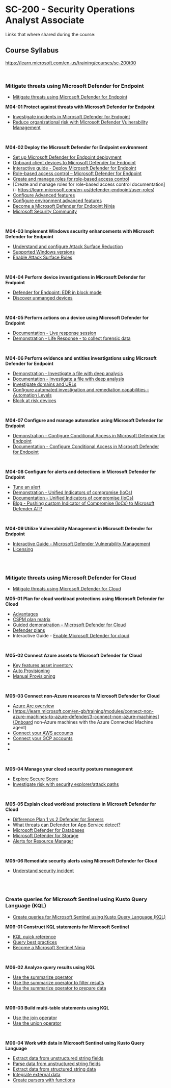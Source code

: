 
# SC-200 - Security Operations Analyst Associate
Links that where shared during the course:

## Course Syllabus
https://learn.microsoft.com/en-us/training/courses/sc-200t00

<br>

### Mitigate threats using Microsoft Defender for Endpoint
- [Mitigate threats using Microsoft Defender for Endpoint](https://learn.microsoft.com/en-us/training/paths/sc-200-mitigate-threats-using-microsoft-defender-for-endpoint/)

<B>M04-01 Protect against threats with Microsoft Defender for Endpoint</B>
- [Investigate incidents in Microsoft Defender for Endpoint](https://learn.microsoft.com/en-us/defender-endpoint/investigate-incidents)
- [Reduce organizational risk with Microsoft Defender Vulnerability Management](https://mslearn.cloudguides.com/guides/Reduce%20organizational%20risk%20with%20Threat%20and%20Vulnerability%20Management)

<br>

<B>M04-02 Deploy the Microsoft Defender for Endpoint environment</B>
- [Set up Microsoft Defender for Endpoint deployment](https://learn.microsoft.com/en-us/defender-endpoint/production-deployment)
- [Onboard client devices to Microsoft Defender for Endpoint](https://learn.microsoft.com/en-us/defender-endpoint/onboard-client)
- [Interactive guide - Deploy Microsoft Defender for Endpoint](https://mslabs.cloudguides.com/guides/SC-200%20Lab%20Simulation%20-%20Deploy%20Microsoft%20Defender%20for%20Endpoint)
- [Role-based access control – Microsoft Defender for Endpoint](https://learn.microsoft.com/en-gb/training/modules/deploy-microsoft-defender-for-endpoints-environment/5-manage-access)
- [Create and manage roles for role-based access control](https://learn.microsoft.com/en-gb/training/modules/deploy-microsoft-defender-for-endpoints-environment/6-create-manage-roles-for-role-based-access-control)
- [Create and manage roles for role-based access control documentation](- https://learn.microsoft.com/en-us/defender-endpoint/user-roles)
- [Configure Advanced features](https://learn.microsoft.com/en-gb/training/modules/deploy-microsoft-defender-for-endpoints-environment/8-configure-environment-advanced-features)
- [Configure environment advanced features](https://learn.microsoft.com/en-gb/training/modules/deploy-microsoft-defender-for-endpoints-environment/8-configure-environment-advanced-features)
- [Become a Microsoft Defender for Endpoint Ninja](https://techcommunity.microsoft.com/blog/microsoftdefenderatpblog/become-a-microsoft-defender-for-endpoint-ninja/1515647)
- [Microsoft Security Community](https://techcommunity.microsoft.com/blog/microsoft-security-blog/join-our-microsoft-security-community/927888)

<br>

<B>M04-03 Implement Windows security enhancements with Microsoft Defender for Endpoint</B>
- [Understand and configure Attack Surface Reduction](https://learn.microsoft.com/en-us/microsoft-365/security/defender-endpoint/overview-attack-surface-reduction?view=o365-worldwide#configure-attack-surface-reduction-capabilities)
- [Supported Windows versions](https://learn.microsoft.com/en-us/defender-endpoint/attack-surface-reduction?view=o365-worldwide#attack-surface-reduction-features-across-windows-versions)
- [Enable Attack Surface Rules](https://learn.microsoft.com/en-us/defender-endpoint/overview-attack-surface-reduction?view=o365-worldwide#configure-attack-surface-reduction-capabilities)

<br>

<B>M04-04 Perform device investigations in Microsoft Defender for Endpoint</B>
- [Defender for Endpoint: EDR in block mode](https://learn.microsoft.com/en-us/defender-endpoint/edr-in-block-mode)
- [Discover unmanged devices](https://learn.microsoft.com/en-gb/training/modules/perform-device-investigations-microsoft-defender-for-endpoints/5-detect-devices-with-device-discovery)

<br>

<B>M04-05 Perform actions on a device using Microsoft Defender for Endpoint</B>
- [Documentation - Live response session](http://learn.microsoft.com/en-gb/training/modules/perform-actions-device-microsoft-defender-for-endpoint/5-initiate-live-response-session)
- [Demonstration - Life Response - to collect forensic data](http://learn.microsoft.com/en-gb/training/modules/perform-actions-device-microsoft-defender-for-endpoint/5-initiate-live-response-session)

<br>

<B>M04-06 Perform evidence and entities investigations using Microsoft Defender for Endpoint</B>
- [Demonstration - Investigate a file with deep analysis](https://www.youtube.com/watch?v=_ayp8QStNXI)
- [Documentation - Investigate a file with deep analysis](https://learn.microsoft.com/en-gb/training/modules/perform-evidence-entities-investigations-microsoft-defender-for-endpoint/2-investigate-file)
- [Investigate domains and URLs](https://learn.microsoft.com/en-us/defender-endpoint/investigate-domain?view=o365-worldwide)
- [Configure automated investigation and remediation capabilities – Automation Levels](https://learn.microsoft.com/en-gb/training/modules/configure-manage-automation-microsoft-defender-for-endpoint/4-configure-automated-investigation-remediation-capabilities)
- [Block at risk devices](https://learn.microsoft.com/en-gb/training/modules/configure-manage-automation-microsoft-defender-for-endpoint/5-block-risk-devices)

<br>

<B>M04-07 Configure and manage automation using Microsoft Defender for Endpoint</B>
- [Demonstration - Configure Conditional Access in Microsoft Defender for Endpoint](https://www.youtube.com/watch?v=dQ2WmIqhezs)
- [Documentation - Configure Conditional Access in Microsoft Defender for Endpoint](https://learn.microsoft.com/en-us/defender-endpoint/configure-conditional-access)

<br>

<B>M04-08 Configure for alerts and detections in Microsoft Defender for Endpoint</B>
- [Tune an alert](https://learn.microsoft.com/en-us/microsoft-365/security/defender/investigate-alerts?view=o365-worldwide#tune-an-alert)
- [Demonstration - Unified Indicators of compromise (IoCs)](https://www.youtube.com/watch?v=2giFca23CKU)
- [Documentation - Unified Indicators of compromise (IoCs)](https://aka.ms/MDATPDocsUnifiedIOCs)
- [Blog - Pushing custom Indicator of Compromise (IoCs) to Microsoft Defender ATP](https://aka.ms/PushIOCsToMDATP)

<br>

<B>M04-09 Utilize Vulnerability Management in Microsoft Defender for Endpoint</B>
- [Interactive Guide - Microsoft Defender Vulnerability Management](https://mslearn.cloudguides.com/guides/Reduce%20organizational%20risk%20with%20Threat%20and%20Vulnerability%20Management)
- [Licensing](https://learn.microsoft.com/en-gb/training/modules/use-threat-vulnerability-management-microsoft-defender-for-endpoint/3-explore-vulnerabilities-devices)

<br>
<br>

### Mitigate threats using Microsoft Defender for Cloud
- [Mitigate threats using Microsoft Defender for Cloud](https://learn.microsoft.com/en-us/training/paths/sc-200-mitigate-threats-using-azure-defender/)

<B>M05-01 Plan for cloud workload protections using Microsoft Defender for Cloud</B>
- [Advantages](https://learn.microsoft.com/en-gb/training/modules/what-is-azure-defender/3-understand-azure-secure-center)
- [CSPM plan matrix](https://learn.microsoft.com/en-us/azure/defender-for-cloud/concept-cloud-security-posture-management)
- [Guided demonstration – Microsoft Defender for Cloud](https://mslearn.cloudguides.com/guides/Protect%20your%20hybrid%20cloud%20with%20Azure%20Security%20Center)
- [Defender plans](https://learn.microsoft.com/en-us/azure/defender-for-cloud/support-matrix-cloud-environment)
- Interactive Guide - [Enable Microsoft Defender for cloud](https://mslabs.cloudguides.com/guides/SC-200%20Lab%20Simulation%20-%20Enable%20Microsoft%20Defender%20for%20Cloud)

<br>

<B>M05-02 Connect Azure assets to Microsoft Defender for Cloud</B>
- [Key features asset inventory](https://learn.microsoft.com/en-us/azure/defender-for-cloud/asset-inventory#what-are-the-key-features-of-asset-inventory)
- [Auto Provisioning](https://learn.microsoft.com/en-gb/training/modules/connect-azure-assets-to-azure-defender/3-configure-auto-provisioning)
- [Manual Provisioning](https://learn.microsoft.com/en-gb/training/modules/connect-azure-assets-to-azure-defender/4-manual-log-analytics-agent-provisioning)

<br>

<B>M05-03 Connect non-Azure resources to Microsoft Defender for Cloud</B>
- [Azure Arc overview](https://learn.microsoft.com/en-us/azure/azure-arc/overview)
- [https://learn.microsoft.com/en-gb/training/modules/connect-non-azure-machines-to-azure-defender/3-connect-non-azure-machines](Onboard non-Azure machines with the Azure Connected Machine agent)
- [Connect your AWS accounts](https://learn.microsoft.com/en-gb/training/modules/connect-non-azure-machines-to-azure-defender/4-connect-aws-accounts)
- [Connect your GCP accounts](https://learn.microsoft.com/en-gb/training/modules/connect-non-azure-machines-to-azure-defender/5-connect-gcp-accounts)
- []()
- []()

<br>

<B>M05-04 Manage your cloud security posture management</B>
- [Explore Secure Score](https://mslabs.cloudguides.com/guides/SC-200%20Lab%20Simulation%20-%20Mitigate%20threats%20using%20Microsoft%20Defender%20for%20Cloud)
- [Investigate risk with security explorer/attack paths](https://learn.microsoft.com/en-us/azure/defender-for-cloud/concept-attack-path)

<br>

<B>M05-05 Explain cloud workload protections in Microsoft Defender for Cloud</B>
- [Difference Plan 1 vs 2 Defender for Servers](https://learn.microsoft.com/en-gb/training/modules/understand-azure-defender-cloud-workload-protection/2-understand-azure-defender-for-servers)
- [What threats can Defender for App Service detect?](https://learn.microsoft.com/en-us/azure/defender-for-cloud/defender-for-app-service-introduction#what-threats-can-defender-for-app-service-detect)
- [Microsoft Defender for Databases](https://learn.microsoft.com/en-us/azure/defender-for-cloud/defender-for-databases-introduction#what-kind-of-alerts-does-microsoft-defender-for-open-source-relational-databases-provide)
- [Microsoft Defender for Storage](https://docs.microsoft.com/en-us/azure/security-center/defender-for-storage-introduction#what-kind-of-alerts-does-microsoft-defender-for-storage-provide)
- [Alerts for Resource Manager](https://learn.microsoft.com/en-us/azure/defender-for-cloud/alerts-resource-manager)

<br>

<B>M05-06 Remediate security alerts using Microsoft Defender for Cloud</B>
- [Understand security incident](https://learn.microsoft.com/en-gb/training/modules/remediate-azure-defender-security-alerts/2-understand-security-alerts)

<br>
<br>

### Create queries for Microsoft Sentinel using Kusto Query Language (KQL)
- [Create queries for Microsoft Sentinel using Kusto Query Language (KQL)](https://learn.microsoft.com/en-us/training/paths/sc-200-utilize-kql-for-azure-sentinel/)

<B>M06-01 Construct KQL statements for Microsoft Sentinel</B>
- [KQL quick reference](https://docs.microsoft.com/en-us/azure/data-explorer/kql-quick-reference)
- [Query best practices](https://docs.microsoft.com/en-us/azure/data-explorer/kusto/query/best-practices)
- [Become a Microsoft Sentinel Ninja](https://techcommunity.microsoft.com/t5/azure-sentinel/become-an-azure-sentinel-ninja-the-complete-level-400-training/ba-p/1246310)

<br>

<B>M06-02 Analyze query results using KQL</B>
- [Use the summarize operator](https://learn.microsoft.com/en-gb/training/modules/analyze-results-kusto-query-language/2-use-summarize-operator)
- [Use the summarize operator to filter results](https://learn.microsoft.com/en-gb/training/modules/analyze-results-kusto-query-language/3-use-summarize-operator-to-filter-results)
- [Use the summarize operator to prepare data](https://learn.microsoft.com/en-gb/training/modules/analyze-results-kusto-query-language/4-use-summarize-operator-to-prepare-data)

<br>

<B>M06-03 Build multi-table statements using KQL</B>
- [Use the join operator](https://learn.microsoft.com/en-gb/training/modules/build-multi-table-statements-kusto-query-language/3-use-join-operator)
- [Use the union operator](https://learn.microsoft.com/en-gb/training/modules/build-multi-table-statements-kusto-query-language/2-use-union-operator)

<br>

<B>M06-04 Work with data in Microsoft Sentinel using Kusto Query Language</B>
- [Extract data from unstructured string fields](https://learn.microsoft.com/en-gb/training/modules/work-with-data-kusto-query-language/2-extract-data-from-unstructured-string-fields)
- [Parse data from unstructured string fields](https://learn.microsoft.com/en-us/kusto/query/parse-where-operator?view=microsoft-fabric)
- [Extract data from structured string data](https://learn.microsoft.com/en-gb/training/modules/work-with-data-kusto-query-language/3-extract-data-from-structured-string-data)
- [Integrate external data](https://learn.microsoft.com/en-gb/training/modules/work-with-data-kusto-query-language/4-integrate-external-data)
- [Create parsers with functions](https://learn.microsoft.com/en-gb/training/modules/work-with-data-kusto-query-language/5-create-parsers-functions)
